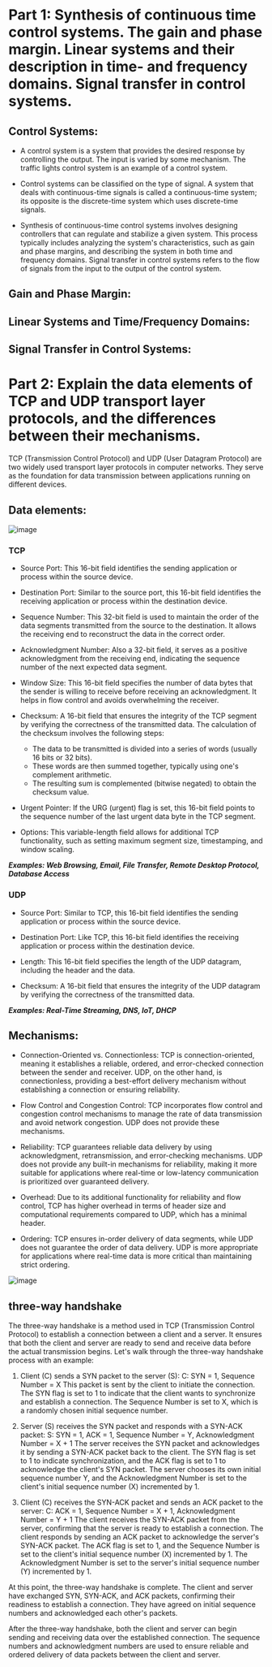 # Part 1: Synthesis of continuous time control systems. The gain and phase margin. Linear systems and their description in time- and frequency domains. Signal transfer in control systems.

## Control Systems:

- A control system is a system that provides the desired response by controlling the output. The input is varied by some mechanism. The traffic lights control system is an example of a control system. 

- Control systems can be classified on the type of signal. A system that deals with continuous-time signals is called a continuous-time system; its opposite is the discrete-time system which uses discrete-time signals. 

- Synthesis of continuous-time control systems involves designing controllers that can regulate and stabilize a given system. This process typically includes analyzing the system's characteristics, such as gain and phase margins, and describing the system in both time and frequency domains. Signal transfer in control systems refers to the flow of signals from the input to the output of the control system.

## Gain and Phase Margin:

## Linear Systems and Time/Frequency Domains:

## Signal Transfer in Control Systems:

# Part 2: Explain the data elements of TCP and UDP transport layer protocols, and the differences between their mechanisms.
TCP (Transmission Control Protocol) and UDP (User Datagram Protocol) are two widely used transport layer protocols in computer networks. They serve as the foundation for data transmission between applications running on different devices.

## Data elements:

![image](https://github.com/Darwish-md/State-Exam-2023/assets/72353586/d63f6ad0-cb9a-42ad-bf94-9fe6e7aa8e64)

### TCP
- Source Port: This 16-bit field identifies the sending application or process within the source device.

- Destination Port: Similar to the source port, this 16-bit field identifies the receiving application or process within the destination device.

- Sequence Number: This 32-bit field is used to maintain the order of the data segments transmitted from the source to the destination. It allows the receiving end to reconstruct the data in the correct order.

- Acknowledgment Number: Also a 32-bit field, it serves as a positive acknowledgment from the receiving end, indicating the sequence number of the next expected data segment.

- Window Size: This 16-bit field specifies the number of data bytes that the sender is willing to receive before receiving an acknowledgment. It helps in flow control and avoids overwhelming the receiver.

- Checksum: A 16-bit field that ensures the integrity of the TCP segment by verifying the correctness of the transmitted data. The calculation of the checksum involves the following steps:
  - The data to be transmitted is divided into a series of words (usually 16 bits or 32 bits).
  - These words are then summed together, typically using one's complement arithmetic.
  - The resulting sum is complemented (bitwise negated) to obtain the checksum value.

- Urgent Pointer: If the URG (urgent) flag is set, this 16-bit field points to the sequence number of the last urgent data byte in the TCP segment.

- Options: This variable-length field allows for additional TCP functionality, such as setting maximum segment size, timestamping, and window scaling.

***Examples: Web Browsing, Email, File Transfer, Remote Desktop Protocol, Database Access***

### UDP
- Source Port: Similar to TCP, this 16-bit field identifies the sending application or process within the source device.

- Destination Port: Like TCP, this 16-bit field identifies the receiving application or process within the destination device.

- Length: This 16-bit field specifies the length of the UDP datagram, including the header and the data.

- Checksum: A 16-bit field that ensures the integrity of the UDP datagram by verifying the correctness of the transmitted data.

***Examples: Real-Time Streaming, DNS, IoT, DHCP***

## Mechanisms:

- Connection-Oriented vs. Connectionless: TCP is connection-oriented, meaning it establishes a reliable, ordered, and error-checked connection between the sender and receiver. UDP, on the other hand, is connectionless, providing a best-effort delivery mechanism without establishing a connection or ensuring reliability.

- Flow Control and Congestion Control: TCP incorporates flow control and congestion control mechanisms to manage the rate of data transmission and avoid network congestion. UDP does not provide these mechanisms.

- Reliability: TCP guarantees reliable data delivery by using acknowledgment, retransmission, and error-checking mechanisms. UDP does not provide any built-in mechanisms for reliability, making it more suitable for applications where real-time or low-latency communication is prioritized over guaranteed delivery.

- Overhead: Due to its additional functionality for reliability and flow control, TCP has higher overhead in terms of header size and computational requirements compared to UDP, which has a minimal header.

- Ordering: TCP ensures in-order delivery of data segments, while UDP does not guarantee the order of data delivery. UDP is more appropriate for applications where real-time data is more critical than maintaining strict ordering.

![image](https://github.com/Darwish-md/State-Exam-2023/assets/72353586/521e79ad-fa11-47e0-be43-04e56fa5ceb3)

## three-way handshake
The three-way handshake is a method used in TCP (Transmission Control Protocol) to establish a connection between a client and a server. It ensures that both the client and server are ready to send and receive data before the actual transmission begins. Let's walk through the three-way handshake process with an example:

1. Client (C) sends a SYN packet to the server (S):
    C: SYN = 1, Sequence Number = X
    This packet is sent by the client to initiate the connection. The SYN flag is set to 1 to indicate that the client wants to synchronize and establish a connection. The Sequence Number is set to X, which is a randomly chosen initial sequence number.

2. Server (S) receives the SYN packet and responds with a SYN-ACK packet:
    S: SYN = 1, ACK = 1, Sequence Number = Y, Acknowledgment Number = X + 1
    The server receives the SYN packet and acknowledges it by sending a SYN-ACK packet back to the client. The SYN flag is set to 1 to indicate synchronization, and the ACK flag is set to 1 to acknowledge the client's SYN packet. The server chooses its own initial sequence number Y, and the Acknowledgment Number is set to the client's initial sequence number (X) incremented by 1.

3. Client (C) receives the SYN-ACK packet and sends an ACK packet to the server:
    C: ACK = 1, Sequence Number = X + 1, Acknowledgment Number = Y + 1
    The client receives the SYN-ACK packet from the server, confirming that the server is ready to establish a connection. The client responds by sending an ACK packet to acknowledge the server's SYN-ACK packet. The ACK flag is set to 1, and the Sequence Number is set to the client's initial sequence number (X) incremented by 1. The Acknowledgment Number is set to the server's initial sequence number (Y) incremented by 1.

At this point, the three-way handshake is complete. The client and server have exchanged SYN, SYN-ACK, and ACK packets, confirming their readiness to establish a connection. They have agreed on initial sequence numbers and acknowledged each other's packets.

After the three-way handshake, both the client and server can begin sending and receiving data over the established connection. The sequence numbers and acknowledgment numbers are used to ensure reliable and ordered delivery of data packets between the client and server.
